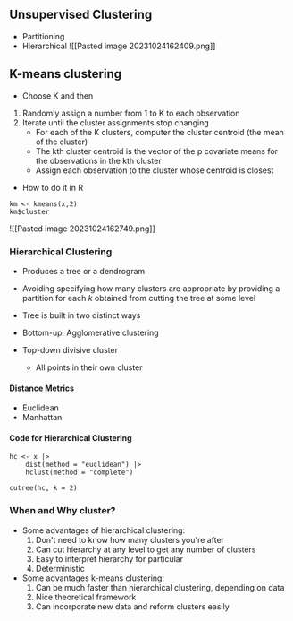 ## Unsupervised Clustering
- Partitioning
- Hierarchical
![[Pasted image 20231024162409.png]]

## K-means clustering
- Choose K and then
1. Randomly assign a number from 1 to K to each observation
2. Iterate until the cluster assignments stop changing
	- For each of the K clusters, computer the cluster centroid (the mean of the cluster)
	- The kth cluster centroid is the vector of the p covariate means for the observations in the kth cluster
	- Assign each observation to the cluster whose centroid is closest
- How to do it in R
```
km <- kmeans(x,2)
km$cluster
```
![[Pasted image 20231024162749.png]]

### Hierarchical Clustering
- Produces a tree or a dendrogram
- Avoiding specifying how many clusters are appropriate by providing a partition for each $k$ obtained from cutting the tree at some level

- Tree is built in two distinct ways
- Bottom-up: Agglomerative clustering

- Top-down divisive cluster
	- All points in their own cluster

#### Distance Metrics
- Euclidean
- Manhattan

#### Code for Hierarchical Clustering
```
hc <- x |>
	dist(method = "euclidean") |>
	hclust(method = "complete")

cutree(hc, k = 2)
```

### When and Why cluster?
- Some advantages of hierarchical clustering:
	1. Don't need to know how many clusters you're after
	2. Can cut hierarchy at any level to get any number of clusters
	3. Easy to interpret hierarchy for particular
	4. Deterministic
- Some advantages k-means clustering:
	1. Can be much faster than hierarchical clustering, depending on data
	2. Nice theoretical framework
	3. Can incorporate new data and reform clusters easily